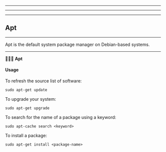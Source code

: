 * * * * * * * * * * * * * * * * * * * * * * * * * * * * * * * * * * * * * * * * 
* * * * * * * * * * * * * * * * * * * * * * * * * * * * * * * * * * * * * * * * 
* * * * * * * * * * * * * * * * * * * * * * * * * * * * * * * * * * * * * * * * 

## Apt

- - - - - - - - - - - - - - - - - - - - - - - - - - - - - - - - - - - - - - - - 

Apt is the default system package manager on Debian-based systems.

- - - - - - - - - - - - - - - - - - - - - - - - - - - - - - - - - - - - - - - - 

🔷🔷🔷 **Apt**

#### Usage

To refresh the source list of software:

`sudo apt-get update`

To upgrade your system:

`sudo apt-get upgrade`

To search for the name of a package using a keyword:

`sudo apt-cache search <keyword>`

To install a package:

`sudo apt-get install <package-name>`
